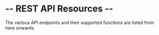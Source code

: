 # -- REST API Resources --

The various API endpoints and their supported functions are listed from here onwards.
